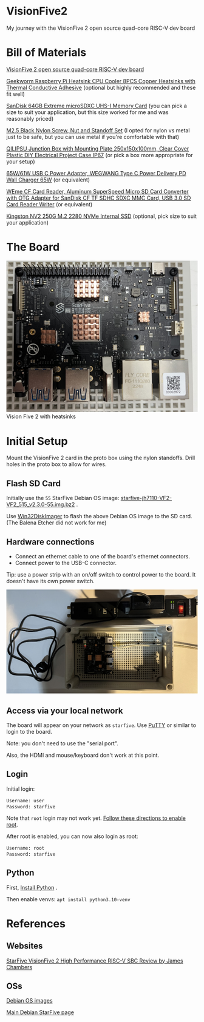 # VisionFive2

My journey with the VisionFive 2 open source quad-core RISC-V dev board

# Bill of Materials

[VisionFive 2 open source quad-core RISC-V dev board](https://www.kickstarter.com/projects/starfive/visionfive-2)

[Geekworm Raspberry Pi Heatsink CPU Cooler 8PCS Copper Heatsinks with Thermal Conductive Adhesive](https://www.amazon.com/dp/B0B2CP1G23) 
(optional but highly recommended and these fit well)

[SanDisk 64GB Extreme microSDXC UHS-I Memory Card](https://www.amazon.com/dp/B09X7C7LL1) (you can pick a size to suit your application, 
but this size worked for me and was reasonably priced)

[M2.5 Black Nylon Screw, Nut and Standoff Set](https://www.amazon.com/dp/B07XJWF7HM) (I opted for nylon vs metal just to be safe, 
but you can use metal if you're comfortable with that)

[QILIPSU Junction Box with Mounting Plate 250x150x100mm, Clear Cover Plastic DIY Electrical Project Case IP67](https://www.amazon.com/dp/B07H5B9W5H) 
(or pick a box more appropriate for your setup)

[65W/61W USB C Power Adapter, WEGWANG Type C Power Delivery PD Wall Charger 65W](https://www.amazon.com/dp/B07KXGXBL6) 
(or equivalent)

[WEme CF Card Reader, Aluminum SuperSpeed Micro SD Card Converter with OTG Adapter for SanDisk CF TF SDHC SDXC MMC Card, USB 3.0 SD Card Reader Writer](https://www.amazon.com/dp/B06Y4BW487) 
(or equivalent)

[Kingston NV2 250G M.2 2280 NVMe Internal SSD](https://www.amazon.com/dp/B0BBWH7DBT) (optional, pick size to suit your application)

# The Board

![Vision Five 2 with heatsinks](vision_five_2_with_heatsinks.jpg "Vision Five 2 with heatsinks")
Vision Five 2 with heatsinks

# Initial Setup

Mount the VisionFive 2 card in the proto box using the nylon standoffs. Drill holes in the proto box to allow for wires.

## Flash SD Card

Initially use the `55` StarFive Debian OS image: [starfive-jh7110-VF2-VF2_515_v2.3.0-55.img.bz2](https://drive.google.com/file/d/14RDGjyUkyUKsowP7zH8E55Ym6FpuE899) .

Use [Win32DiskImager](https://sourceforge.net/projects/win32diskimager/) to flash the above Debian OS image to the SD card.
(The Balena Etcher did not work for me)

## Hardware connections

- Connect an ethernet cable to one of the board's ethernet connectors.
- Connect power to the USB-C connector.

Tip: use a power strip with an on/off switch to control power to the board. It doesn't have its own power switch.

![](vision_five_2_with_power_and_ethernet.jpg "Vision Five 2 with power and ethernet")

## Access via your local network

The board will appear on your network as `starfive`. Use [PuTTY](https://www.putty.org/) or similar to login to the board.

Note: you don't need to use the "serial port".

Also, the HDMI and mouse/keyboard don't work at this point.

## Login

Initial login:

```
Username: user
Password: starfive
```

Note that `root` login may not work yet. [Follow these directions to enable root](https://doc-en.rvspace.org/VisionFive2/Quick_Start_Guide/VisionFive2_QSG/enable_ssh_root_login.html).

After root is enabled, you can now also login as root:

```
Username: root
Password: starfive
```

## Python

First, [Install Python](https://cloudinfrastructureservices.co.uk/how-to-install-python-3-in-debian-11-10/) .

Then enable venvs: `apt install python3.10-venv`

# References

## Websites

[StarFive VisionFive 2 High Performance RISC-V SBC Review by James Chambers](https://jamesachambers.com/starfive-visionfive2-review/)

## OSs

[Debian OS images](https://drive.google.com/drive/folders/1yhMVrB05wSjcqbrxgW2nXJNOeSC3ViRx)

[Main Debian StarFive page](https://debian.starfivetech.com/)
